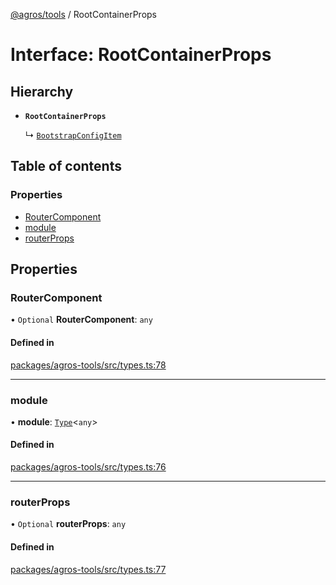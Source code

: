 [@agros/tools](../index.md) / RootContainerProps

# Interface: RootContainerProps

## Hierarchy

- **`RootContainerProps`**

  ↳ [`BootstrapConfigItem`](BootstrapConfigItem.md)

## Table of contents

### Properties

- [RouterComponent](RootContainerProps.md#routercomponent)
- [module](RootContainerProps.md#module)
- [routerProps](RootContainerProps.md#routerprops)

## Properties

### <a id="routercomponent" name="routercomponent"></a> RouterComponent

• `Optional` **RouterComponent**: `any`

#### Defined in

[packages/agros-tools/src/types.ts:78](https://github.com/agrosjs/agros/blob/c921279/packages/agros-tools/src/types.ts#L78)

___

### <a id="module" name="module"></a> module

• **module**: [`Type`](../index.md#type)<`any`\>

#### Defined in

[packages/agros-tools/src/types.ts:76](https://github.com/agrosjs/agros/blob/c921279/packages/agros-tools/src/types.ts#L76)

___

### <a id="routerprops" name="routerprops"></a> routerProps

• `Optional` **routerProps**: `any`

#### Defined in

[packages/agros-tools/src/types.ts:77](https://github.com/agrosjs/agros/blob/c921279/packages/agros-tools/src/types.ts#L77)

